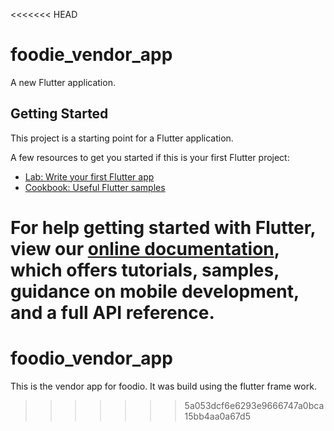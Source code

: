 <<<<<<< HEAD
# foodie_vendor_app

A new Flutter application.

## Getting Started

This project is a starting point for a Flutter application.

A few resources to get you started if this is your first Flutter project:

- [Lab: Write your first Flutter app](https://flutter.dev/docs/get-started/codelab)
- [Cookbook: Useful Flutter samples](https://flutter.dev/docs/cookbook)

For help getting started with Flutter, view our
[online documentation](https://flutter.dev/docs), which offers tutorials,
samples, guidance on mobile development, and a full API reference.
=======
# foodio_vendor_app
This is the vendor app for  foodio. It was build using the flutter frame work.
>>>>>>> 5a053dcf6e6293e9666747a0bca15bb4aa0a67d5
